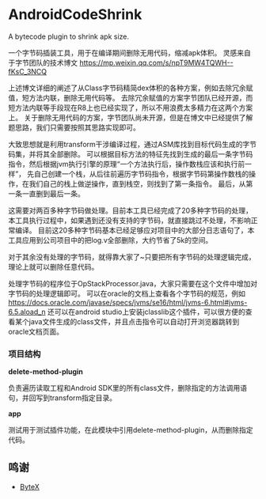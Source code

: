 # AndroidCodeShrink
A bytecode plugin to shrink apk size.

一个字节码插装工具，用于在编译期间删除无用代码，缩减apk体积。
灵感来自于字节团队的技术博文 https://mp.weixin.qq.com/s/npT9MW4TQWH--fKsC_3NCQ

上述博文详细的阐述了从Class字节码精简dex体积的各种方案，例如去除冗余赋值，短方法内联，删除无用代码等。
去除冗余赋值的方案字节团队已经开源，而短方法内联等手段现在R8上也已经实现了，所以不用浪费太多精力在这两个方案上。
关于删除无用代码的方案，字节团队尚未开源，但是在博文中已经提供了解题思路，我们只需要按照其思路实现即可。

大致思想就是利用transform干涉编译过程，通过ASM库找到目标代码生成的字节码集，并将其全部删除。
可以根据目标方法的特征先找到生成的最后一条字节码指令，然后根据jvm执行引擎的原理“一个方法执行后，操作数栈应该和执行前一样”，
先自己创建一个栈，从后往前遍历字节码指令，根据字节码第操作数栈的操作，在我们自己的栈上做逆操作，直到栈空，则找到了第一条指令。
最后，从第一条一直删到最后一条。

这需要对两百多种字节码做处理。目前本工具已经完成了20多种字节码的处理，本工具执行过程中，如果遇到还没有支持的字节码，就直接跳过不处理，不影响正常编译。
目前这20多种字节码基本已经足够应对项目中的大部分日志语句了，本工具应用到公司项目中的把log.v全部删除，大约节省了5k的空间。

对于其余没有处理的字节码，就得靠大家了~只要把所有字节码的处理逻辑完成，理论上就可以删除任意代码。

处理字节码的程序位于OpStackProcessor.java，大家只需要在这个文件中增加对字节码的处理逻辑即可。
可以在oracle的文档上查看各个字节码的规范，例如 https://docs.oracle.com/javase/specs/jvms/se16/html/jvms-6.html#jvms-6.5.aload_n
还可以在android studio上安装jclasslib这个插件，可以很方便的查看某个java文件生成的class文件，并且点击指令可以自动打开浏览器跳转到oracle文档页面。

### 项目结构




**delete-method-plugin**

负责遍历读取工程和Android SDK里的所有class文件，删除指定的方法调用语句，并回写到transform指定目录。

**app**

测试用于测试插件功能，在此模块中引用delete-method-plugin，从而删除指定代码。

## 鸣谢

- [ByteX](https://github.com/bytedance/ByteX) 

